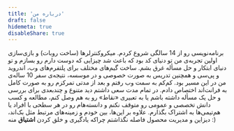 ```yaml
---
title: 'درباره من'
draft: false
hidemeta: true
disableShare: true
---
```


برنامه‌نویسی رو از 14 سالگی شروع کردم. میکروکنترلر‌ها (ساخت روبات) و بازی‌سازی اولین تجربه‌ی من تو دنیای کد بود که باعث شد چیزایی که دوست دارم رو بسازم و تو دنیای ابتکار و حل مسأله غرق بشم. ساخت گیم‌های مختلف برای پلتفرم‌های وب، اندروید و پی‌سی و همچنین تدریس به صورت خصوصی و در موسسه، نتیجه‌ی سفر 10 ساله‌ی من در این مسیر بود. کم‌کم به سمت وب رفتم و بعد از مدتی تمرکزم رو به صورت کامل به فرانت‌اند اختصاص دادم.
 در تمام مدت سعی داشتم دید متنوع و چندبعدی برای بررسی و حل یک مسأله داشته باشم یا به تعبیری «نقاط» رو به هم وصل کنم، مطالعه و کسب دانش تخصصی و عمومی رو متوقف نکنم و دانسته‌هام رو در هر سطحی با افراد یا هم‌تیمی‌ها به اشتراک بگذارم. علاوه بر این‌ها، بین خودم و زمینه‌های مرتبط مثل بک‌اند، دیزاین و مدیریت محصول فاصله نگذاشتم چراکه یادگیری و خلق کردن __اشتیاق__ منه :)
